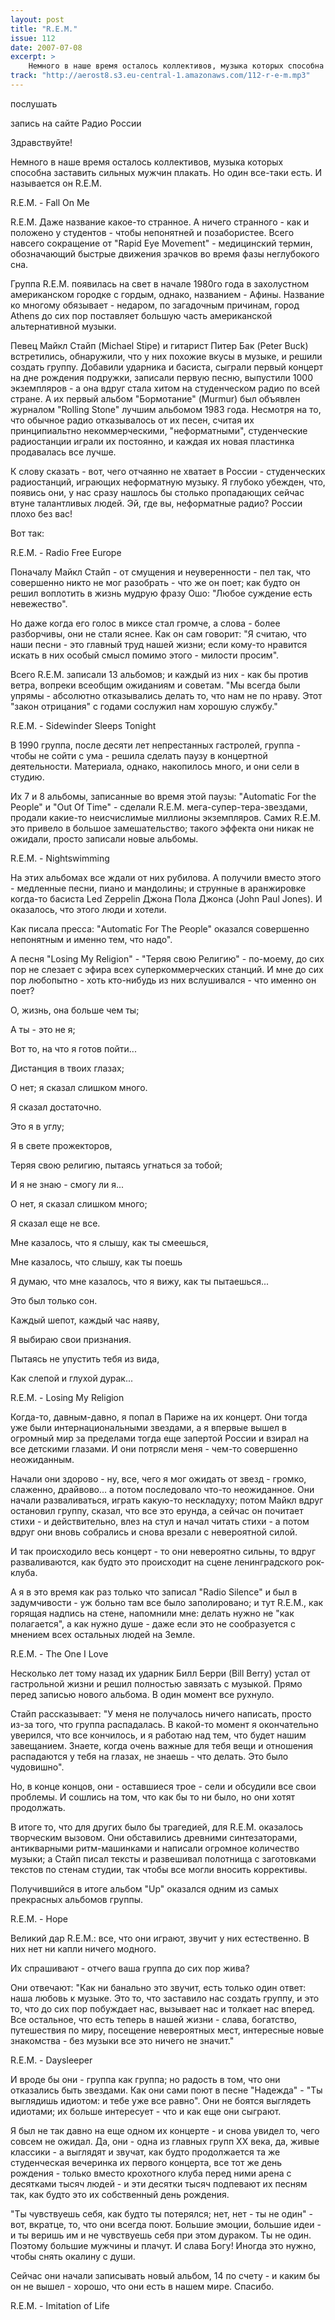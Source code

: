 ```yaml
---
layout: post
title: "R.E.M."
issue: 112
date: 2007-07-08
excerpt: >
    Немного в наше время осталось коллективов, музыка которых способна заставить сильных мужчин плакать. Но один все-таки есть. И называется он R.E.M.
track: "http://aerost8.s3.eu-central-1.amazonaws.com/112-r-e-m.mp3"
---
```


послушать

запись на сайте Радио России

Здравствуйте!

Немного в наше время осталось коллективов, музыка которых способна заставить сильных мужчин плакать. Но один все-таки есть. И называется он R.E.M.

R.E.M. - Fall On Me

R.E.M. Даже название какое-то странное. А ничего странного - как и положено у студентов - чтобы непонятней и позабористее. Всего навсего сокращение от "Rapid Eye Movement" - медицинский термин, обозначающий быстрые движения зрачков во время фазы неглубокого сна.

Группа R.E.M. появилась на свет в начале 1980го года в захолустном американском городке с гордым, однако, названием - Афины. Название ко многому обязывает - недаром, по загадочным причинам, город Athens до сих пор поставляет большую часть американской альтернативной музыки.

Певец Майкл Стайп (Michael Stipe) и гитарист Питер Бак (Peter Buck) встретились, обнаружили, что у них похожие вкусы в музыке, и решили создать группу. Добавили ударника и басиста, сыграли первый концерт на дне рождения подружки, записали первую песню, выпустили 1000 экземпляров - а она вдруг стала хитом на студенческом радио по всей стране. А их первый альбом "Бормотание" (Murmur) был объявлен журналом "Rolling Stone" лучшим альбомом 1983 года. Несмотря на то, что обычное радио отказывалось от их песен, считая их принципиальтно некоммерческими, "неформатными", студенческие радиостанции играли их постоянно, и каждая их новая пластинка продавалась все лучше.

К слову сказать - вот, чего отчаянно не хватает в России - студенческих радиостанций, играющих неформатную музыку. Я глубоко убежден, что, появись они, у нас сразу нашлось бы столько пропадающих сейчас втуне талантливых людей. Эй, где вы, неформатные радио? России плохо без вас!

Вот так:

R.E.M. - Radio Free Europe

Поначалу Майкл Стайп - от смущения и неуверенности - пел так, что совершенно никто не мог разобрать - что же он поет; как будто он решил воплотить в жизнь мудрую фразу Ошо: "Любое суждение есть невежество".

Но даже когда его голос в миксе стал громче, а слова - более разборчивы, они не стали яснее. Как он сам говорит: "Я считаю, что наши песни - это главный труд нашей жизни; если кому-то нравится искать в них особый смысл помимо этого - милости просим".

Всего R.E.M. записали 13 альбомов; и каждый из них - как бы против ветра, вопреки всеобщим ожиданиям и советам. "Мы всегда были упрямы - абсолютно отказывались делать то, что нам не по нраву. Этот "закон отрицания" с годами сослужил нам хорошую службу."

R.E.M. - Sidewinder Sleeps Tonight

В 1990 группа, после десяти лет непрестанных гастролей, группа - чтобы не сойти с ума - решила сделать паузу в концертной деятельности. Материала, однако, накопилось много, и они сели в студию.

Их 7 и 8 альбомы, записанные во время этой паузы: "Automatic For the People" и "Out Of Time" - сделали R.E.M. мега-супер-тера-звездами, продали какие-то неисчислимые миллионы экземпляров. Самих R.E.M. это привело в большое замешательство; такого эффекта они никак не ожидали, просто записали новые альбомы.

R.E.M. - Nightswimming

На этих альбомах все ждали от них рубилова. А получили вместо этого - медленные песни, пиано и мандолины; и струнные в аранжировке когда-то басиста Led Zeppelin Джона Пола Джонса (John Paul Jones). И оказалось, что этого люди и хотели.

Как писала пресса: "Automatic For The People" оказался совершенно непонятным и именно тем, что надо".

А песня "Losing My Religion" - "Теряя свою Религию" - по-моему, до сих пор не слезает с эфира всех суперкоммерческих станций. И мне до сих пор любопытно - хоть кто-нибудь из них вслушивался - что именно он поет?

О, жизнь, она больше чем ты;

А ты - это не я;

Вот то, на что я готов пойти...

Дистанция в твоих глазах;

О нет; я сказал слишком много.

Я сказал достаточно.

Это я в углу;

Я в свете прожекторов,

Теряя свою религию, пытаясь угнаться за тобой;

И я не знаю - смогу ли я...

О нет, я сказал слишком много;

Я сказал еще не все.

Мне казалось, что я слышу, как ты смеешься,

Мне казалось, что слышу, как ты поешь

Я думаю, что мне казалось, что я вижу, как ты пытаешься...

Это был только сон.

Каждый шепот, каждый час наяву,

Я выбираю свои признания.

Пытаясь не упустить тебя из вида,

Как слепой и глухой дурак...

R.E.M. - Losing My Religion

Когда-то, давным-давно, я попал в Париже на их концерт. Они тогда уже были интернациональными звездами, а я впервые вышел в огромный мир за пределами тогда еще запертой России и взирал на все детскими глазами. И они потрясли меня - чем-то совершенно неожиданным.

Начали они здорово - ну, все, чего я мог ожидать от звезд - громко, слаженно, драйвово... а потом последовало что-то неожиданное. Они начали разваливаться, играть какую-то нескладуху; потом Майкл вдруг остановил группу, сказал, что все это ерунда, а сейчас он почитает стихи - и действительно, влез на стул и начал читать стихи - а потом вдруг они вновь собрались и снова врезали с невероятной силой.

И так происходило весь концерт - то они невероятно сильны, то вдруг разваливаются, как будто это происходит на сцене ленинградского рок-клуба.

А я в это время как раз только что записал "Radio Silence" и был в задумчивости - уж больно там все было заполировано; и тут R.E.M., как горящая надпись на стене, напомнили мне: делать нужно не "как полагается", а как нужно душе - даже если это не сообразуется с мнением всех остальных людей на Земле.

R.E.M. - The One I Love

Несколько лет тому назад их ударник Билл Берри (Bill Berry) устал от гастрольной жизни и решил полностью завязать с музыкой. Прямо перед записью нового альбома. В один момент все рухнуло.

Стайп рассказывает: "У меня не получалось ничего написать, просто из-за того, что группа распадалась. В какой-то момент я окончательно уверился, что все кончилось, и я работаю над тем, что будет нашим завещанием. Знаете, когда очень важные для тебя вещи и отношения распадаются у тебя на глазах, не знаешь - что делать. Это было чудовишно".

Но, в конце концов, они - оставшиеся трое - сели и обсудили все свои проблемы. И сошлись на том, что как бы то ни было, но они хотят продолжать.

В итоге то, что для других было бы трагедией, для R.E.M. оказалось творческим вызовом. Они обставились древними синтезаторами, антикварными ритм-машинками и написали огромное количество музыки; а Стайп писал тексты и развешивал полотнища с заготовками текстов по стенам студии, так чтобы все могли вносить коррективы.

Получившийся в итоге альбом "Up" оказался одним из самых прекрасных альбомов группы.

R.E.M. - Hope

Великий дар R.E.M.: все, что они играют, звучит у них естественно. В них нет ни капли ничего модного.

Их спрашивают - отчего ваша группа до сих пор жива?

Они отвечают: "Как ни банально это звучит, есть только один ответ: наша любовь к музыке. Это то, что заставило нас создать группу, и это то, что до сих пор побуждает нас, вызывает нас и толкает нас вперед. Все остальное, что есть теперь в нашей жизни - слава, богатство, путешествия по миру, посещение невероятных мест, интересные новые знакомства - без музыки все это ничего не значит."

R.E.M. - Daysleeper

И вроде бы они - группа как группа; но радость в том, что они отказались быть звездами. Как они сами поют в песне "Надежда" - "Ты выглядишь идиотом: и тебе уже все равно". Они не боятся выглядеть идиотами; их больше интересует - что и как еще они сыграют.

Я был не так давно на еще одном их концерте - и снова увидел то, чего совсем не ожидал. Да, они - одна из главных групп XX века, да, живые классики - а выглядят и звучат, как будто продолжается та же студенческая вечеринка их первого концерта, все тот же день рождения - только вместо крохотного клуба перед ними арена с десятками тысяч людей - и эти десятки тысяч подпевают их песням так, как будто это их собственный день рождения.

"Ты чувствуешь себя, как будто ты потерялся; нет, нет - ты не один" - вот, вкратце, то, что они всегда поют. Большие эмоции, большие идеи - и ты веришь им и не чувствуешь себя при этом дураком. Ты не один. Поэтому большие мужчины и плачут. И слава Богу! Иногда это нужно, чтобы снять окалину с души.

Сейчас они начали записывать новый альбом, 14 по счету - и каким бы он не вышел - хорошо, что они есть в нашем мире. Спасибо.

R.E.M. - Imitation of Life
